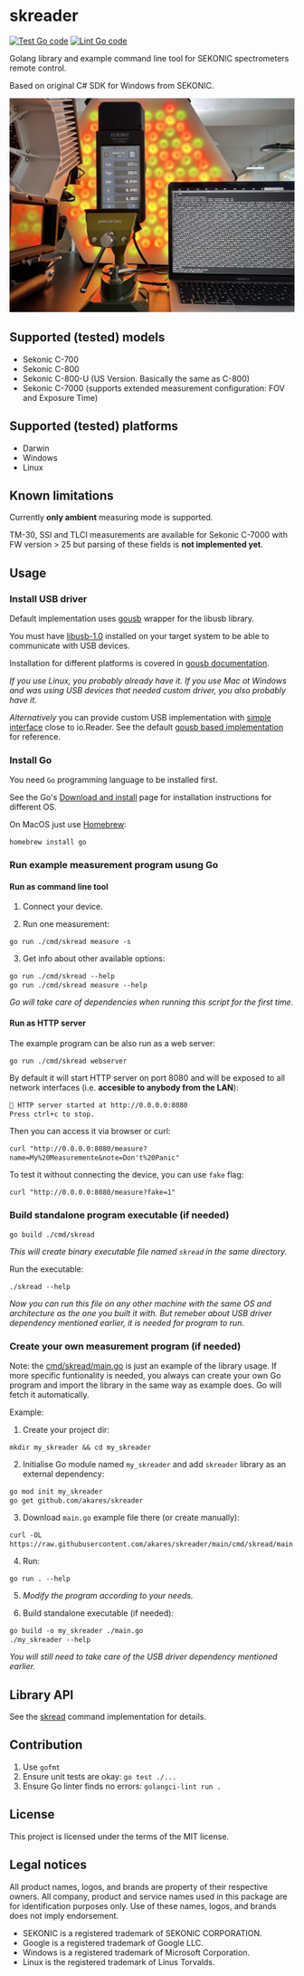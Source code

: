# skreader

[![Test Go code](https://github.com/akares/skreader/actions/workflows/test.yml/badge.svg)](https://github.com/akares/skreader/actions/workflows/test.yml) [![Lint Go code](https://github.com/akares/skreader/actions/workflows/lint.yml/badge.svg)](https://github.com/akares/skreader/actions/workflows/lint.yml)

Golang library and example command line tool for SEKONIC spectrometers remote control.

Based on original C# SDK for Windows from SEKONIC.

<img src="doc/Sekonic-C-7000.jpg" width="640" alt="Sekonic C-7000" />

## Supported (tested) models

-   Sekonic C-700
-   Sekonic C-800
-   Sekonic C-800-U (US Version. Basically the same as C-800)
-   Sekonic C-7000 (supports extended measurement configuration: FOV and Exposure Time)

## Supported (tested) platforms

-   Darwin
-   Windows
-   Linux

## Known limitations

Currently **only ambient** measuring mode is supported.

TM-30, SSI and TLCI measurements are available for Sekonic C-7000 with FW version > 25 but parsing of these fields is **not implemented yet**.

## Usage

### Install USB driver

Default implementation uses [gousb](https://github.com/google/gousb) wrapper for the libusb library.

You must have [libusb-1.0](https://github.com/libusb/libusb/wiki) installed on your target system to be able to communicate with USB devices.

Installation for different platforms is covered in
[gousb documentation](https://github.com/google/gousb/blob/master/README.md#dependencies).

_If you use Linux, you probably already have it._
_If you use Mac ot Windows and was using USB devices that needed custom driver, you also probably have it._

_Alternatively_ you can provide custom USB implementation with [simple interface](usbadapter.go) close to io.Reader. See the default [gousb based implementation](gousb_adapter.go) for reference.

### Install Go

You need `Go` programming language to be installed first.

See the Go's [Download and install](https://go.dev/doc/install) page for installation instructions for different OS.

On MacOS just use [Homebrew](https://brew.sh/):

```
homebrew install go
```

### Run example measurement program usung Go

#### Run as command line tool

1. Connect your device.

2. Run one measurement:

```
go run ./cmd/skread measure -s
```

3. Get info about other available options:

```
go run ./cmd/skread --help
go run ./cmd/skread measure --help
```

_Go will take care of dependencies when running this script for the first time._

#### Run as HTTP server

The example program can be also run as a web server:

```
go run ./cmd/skread webserver
```

By default it will start HTTP server on port 8080 and will be exposed to all network interfaces (i.e. **accesible to anybody from the LAN**):

```
🚀 HTTP server started at http://0.0.0.0:8080
Press ctrl+c to stop.
```

Then you can access it via browser or curl:

```
curl "http://0.0.0.0:8080/measure?name=My%20Measuremente&note=Don't%20Panic"
```

To test it without connecting the device, you can use `fake` flag:

```
curl "http://0.0.0.0:8080/measure?fake=1"
```

### Build standalone program executable (if needed)

```
go build ./cmd/skread
```

_This will create binary executable file named `skread` in the same directory._

Run the executable:

```
./skread --help
```

_Now you can run this file on any other machine with the same OS and architecture as the one you built it with. But remeber about USB driver dependency mentioned earlier, it is needed for program to run._

### Create your own measurement program (if needed)

Note: the [cmd/skread/main.go](cmd/skread/main.go) is just an example of the library usage. If more specific funtionality is needed, you always can create your own Go program and import the library in the same way as example does. Go will fetch it automatically.

Example:

1. Create your project dir:

```
mkdir my_skreader && cd my_skreader
```

2. Initialise Go module named `my_skreader` and add `skreader` library as an external dependency:

```
go mod init my_skreader
go get github.com/akares/skreader
```

3. Download `main.go` example file there (or create manually):

```
curl -OL https://raw.githubusercontent.com/akares/skreader/main/cmd/skread/main.go
```

4. Run:

```
go run . --help
```

5. _Modify the program according to your needs._

6. Build standalone executable (if needed):

```
go build -o my_skreader ./main.go
./my_skreader --help
```

_You will still need to take care of the USB driver dependency mentioned earlier._

## Library API

See the [skread](cmd/skread/main.go) command implementation for details.

## Contribution

1. Use `gofmt`
2. Ensure unit tests are okay: `go test ./...`
3. Ensure Go linter finds no errors: `golangci-lint run .`

## License

This project is licensed under the terms of the MIT license.

## Legal notices

All product names, logos, and brands are property of their respective owners. All company, product and service names used in this package are for identification purposes only. Use of these names, logos, and brands does not imply endorsement.

-   SEKONIC is a registered trademark of SEKONIC CORPORATION.
-   Google is a registered trademark of Google LLC.
-   Windows is a registered trademark of Microsoft Corporation.
-   Linux is the registered trademark of Linus Torvalds.
